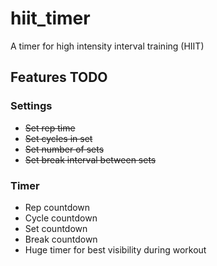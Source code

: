 # hiit_timer

A timer for high intensity interval training (HIIT)

## Features TODO

### Settings
- ~~Set rep time~~
- ~~Set cycles in set~~
- ~~Set number of sets~~
- ~~Set break interval between sets~~

### Timer
- Rep countdown
- Cycle countdown
- Set countdown
- Break countdown
- Huge timer for best visibility during workout